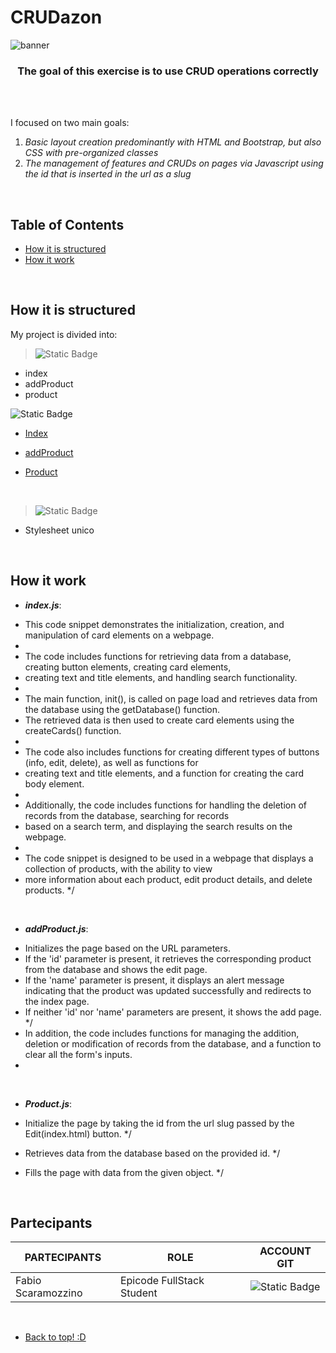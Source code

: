 # CRUDazon

<!-- BANNER DA INSERIRE QUI --> 
![banner](https://github.com/Faffo96/gruppo-2/assets/157897660/d29a9fdb-2ce2-4ff5-857e-54d4cfbe7531)

<!-- piccola descrizione del progetto --> 
<h3 align="center" >The goal of this exercise is to use CRUD operations correctly</h3>

<br>
<!-- SPAZIO DA METTERE + BADGES (dynamic e static) --> 
<!-- https://shields.io/badges // link per creare le badges --> 
<br>

I focused on two main goals:
1. _Basic layout creation predominantly with HTML and Bootstrap, but also CSS with pre-organized classes_
2. _The management of features and CRUDs on pages via Javascript using the id that is inserted in the url as a slug_

<br>

## Table of Contents 

- [How it is structured](#How-it-is-structured)
- [How it work](#how-it-work)

<br> 

## How it is structured

My project is divided into:

> ![Static Badge](https://img.shields.io/badge/HTML-black?style=for-the-badge&logo=HTML5)
- index
- addProduct
- product

 ![Static Badge](https://img.shields.io/badge/Javascript-black?style=for-the-badge&logo=javascript)
- [Index](#index)
- [addProduct](#addProduct)
- [Product](#product)

  <br>
  
 > ![Static Badge](https://img.shields.io/badge/CSS-black?style=for-the-badge&logo=CSS3)
- Stylesheet unico

<br>
  
## How it work 

- _**index.js**_:
  
 * This code snippet demonstrates the initialization, creation, and manipulation of card elements on a webpage.
 * 
 * The code includes functions for retrieving data from a database, creating button elements, creating card elements,
 * creating text and title elements, and handling search functionality.
 * 
 * The main function, init(), is called on page load and retrieves data from the database using the getDatabase() function.
 * The retrieved data is then used to create card elements using the createCards() function.
 * 
 * The code also includes functions for creating different types of buttons (info, edit, delete), as well as functions for
 * creating text and title elements, and a function for creating the card body element.
 * 
 * Additionally, the code includes functions for handling the deletion of records from the database, searching for records
 * based on a search term, and displaying the search results on the webpage.
 * 
 * The code snippet is designed to be used in a webpage that displays a collection of products, with the ability to view
 * more information about each product, edit product details, and delete products.
 */

<br>

- _**addProduct.js**_:

 * Initializes the page based on the URL parameters.
 * If the 'id' parameter is present, it retrieves the corresponding product from the database and shows the edit page.
 * If the 'name' parameter is present, it displays an alert message indicating that the product was updated successfully and redirects to the index page.
 * If neither 'id' nor 'name' parameters are present, it shows the add page.
 */
 * In addition, the code includes functions for managing the addition, deletion or modification of records from the database, and a function to clear all the form's inputs. 
 *

<br>

- _**Product.js**_:

 * Initialize the page by taking the id from the url slug passed by the Edit(index.html) button.
 */

 * Retrieves data from the database based on the provided id.
 */

 * Fills the page with data from the given object.
 */

<br> 

## Partecipants

| PARTECIPANTS | ROLE | ACCOUNT GIT | 
| ----------- |  ----------- | ----------- | 
| Fabio Scaramozzino | Epicode FullStack Student | ![Static Badge](https://img.shields.io/badge/Faffo96-%233eb752?style=for-the-badge&logo=github) | 

<br>

- [Back to top! :D](#CRUDazone)







